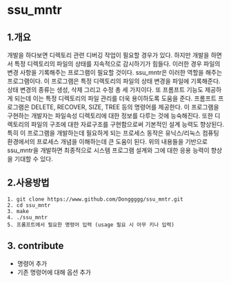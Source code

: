 # ssu_mntr

## 1.개요
 개발을 하다보면 디렉토리 관련 디버깅 작업이 필요할 경우가 있다. 하지만 개발을 하면서 특정 디렉토리의 파일의 상태를 지속적으로 감시하기가 힘들다. 이러한 경우 파일의 변경 사항을 기록해주는 프로그램이 필요할 것이다. ssu_mntr은 이러한 역할을 해주는 프로그램이다. 이 프로그램은 특정 디렉토리의 파일의 상태 변경을 파일에 기록해준다. 상태 변경의 종류는 생성, 삭제 그리고 수정 총 세 가지이다. 또 프롬프트 기능도 제공하게 되는데 이는 특정 디렉토리의 파일 관리를 더욱 용이하도록 도움을 준다. 프롬프트 프로그램은 DELETE, RECOVER, SIZE, TREE 등의 명령어를 제공한다. 
 이 프로그램을 구현하는 개발자는 파일속성 디렉토리에 대한 정보를 다루는 것에 능숙해진다. 또한 디렉토리의 파일의 구조에 대한 자료구조를 구현함으로써 기본적인 설계 능력도 향상된다. 특히 이 프로그램을 개발하는데 필요하게 되는 프로세스 동작은 유닉스/리눅스 컴퓨팅 환경에서의 프로세스 개념을 이해하는데 큰 도움이 된다. 위의 내용들을 기반으로 ssu_mntr을 개발하면 최종적으로 시스템 프로그램 설계와 그에 대한 응용 능력이 향상을 기대할 수 있다.
 
## 2.사용방법
 ```
 1. git clone https://www.github.com/Donggggg/ssu_mntr.git
 2. cd ssu_mntr
 3. make
 4. ./ssu_mntr
 5. 프롬프트에서 필요한 명령어 입력 (usage 필요 시 아무 키나 입력)
 ```
 
## 3. contribute
* 명령어 추가
* 기존 명령어에 대해 옵션 추가

